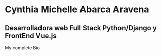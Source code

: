 # Cynthia Michelle Abarca Aravena
## Desarrolladora web Full Stack Python/Django y FrontEnd Vue.js
My complete Bio
